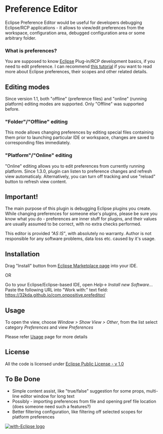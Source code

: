 # Preference Editor

Eclipse Preference Editor would be useful for developers debugging Eclipse/RCP applications - it allows to view/edit preferences from the workspace, configuration area, debugged configuration area or some arbitrary folder.

### What is preferences?

You are supposed to know [Eclipse](https://www.eclipse.org/) Plug-in/RCP development basics, if you need to edit preference. I can recommend [this tutorial](http://www.vogella.com/tutorials/EclipsePreferences/article.html) if you want to read more about Eclipse preferences, their scopes and other related details.

## Editing modes
Since version 1.1, both "offline" (preference files) and "online" (running platform) editing modes are supported. Only "Offline" was supported before.

### "Folder"/"Offline" editing
This mode allows changing preferences by editing special files containing them prior to launching particular IDE or workspace, changes are saved to corresponding files immediately.
 
### "Platform"/"Online" editing
"Online" editing allows you to edit preferences from currently running platform. Since 1.3.0, plugin can listen to preference changes and refresh view automaticaly. Alternatively, you can turn off tracking and use "reload" button to refresh view content.

## Important!

The main purpose of this plugin is debugging Eclipse plugins you create. While changing preferences for someone else's plugins, please be sure you know what you do - preferences are inner stuff for plugins, and their values are usually assumed to be correct, with no extra checks performed. 

This editor is provided *"AS IS"*, with absolutely no warranty. Author is not responsible for any software problems, data loss etc. caused by it's usage.

## Installation
Drag "Install" button from [Eclipse Marketplace page](https://marketplace.eclipse.org/content/preference-editor) into your IDE. 

OR

Go to your Eclipse/Eclipse-based IDE, open _Help_-> _Install new Software..._ Paste the following URL into "Work with:" text field: https://32kda.github.io/com.onpositive.prefeditor/

## Usage
To open the view, choose _Window > Show View > Other_, from the list select category _Preferences_ and view _Preferences_

Please refer [Usage](https://github.com/32kda/com.onpositive.prefeditor/wiki/Usage) page for more details

## License
All the code is licensed under [Eclipse Public License - v 1.0](https://www.eclipse.org/legal/epl-v10.html)

## To Be Done

 * Simple content assist, like "true/false" suggestion for some props, multi-line editor window for long text
 * Possibly - importing preferences from file and opening pref file location (does someone need such a features?)
 * Better filtering configuration, like filtering off selected scopes for platform preferences

<a href="http://with-eclipse.github.io/" target="_blank">
<img alt="with-Eclipse logo" src="http://with-eclipse.github.io/with-eclipse-0.jpg" />
</a>

